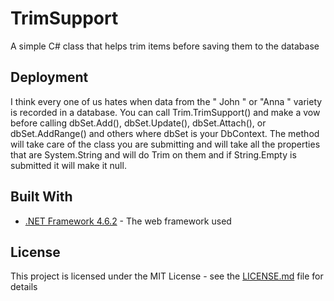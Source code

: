 # TrimSupport
 A simple C# class that helps trim items before saving them to the database
 
 ## Deployment

I think every one of us hates when data from the "     John    " or "Anna               " variety is recorded in a database. You can call Trim.TrimSupport() and make a vow before calling dbSet.Add(), dbSet.Update(), dbSet.Attach(), or dbSet.AddRange() and others where dbSet is your DbContext. The method will take care of the class you are submitting and will take all the properties that are System.String and will do Trim on them and if String.Empty is submitted it will make it null.
 
 ## Built With

* [.NET Framework 4.6.2](https://www.microsoft.com/en-us/download/details.aspx?id=53344) - The web framework used
 
## License

This project is licensed under the MIT License - see the [LICENSE.md](LICENSE.md) file for details

